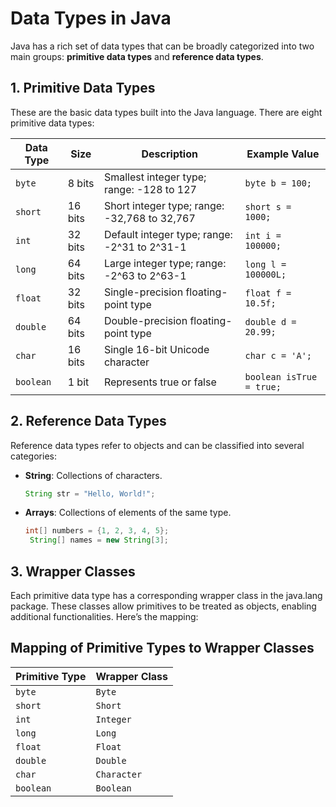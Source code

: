 # Data Types in Java

Java has a rich set of data types that can be broadly categorized into two main groups: **primitive data types** and **reference data types**.

## 1. Primitive Data Types

These are the basic data types built into the Java language. There are eight primitive data types:

| Data Type | Size    | Description                                  | Example Value            |
| --------- | ------- | -------------------------------------------- | ------------------------ |
| `byte`    | 8 bits  | Smallest integer type; range: -128 to 127    | `byte b = 100;`          |
| `short`   | 16 bits | Short integer type; range: -32,768 to 32,767 | `short s = 1000;`        |
| `int`     | 32 bits | Default integer type; range: -2^31 to 2^31-1 | `int i = 100000;`        |
| `long`    | 64 bits | Large integer type; range: -2^63 to 2^63-1   | `long l = 100000L;`      |
| `float`   | 32 bits | Single-precision floating-point type         | `float f = 10.5f;`       |
| `double`  | 64 bits | Double-precision floating-point type         | `double d = 20.99;`      |
| `char`    | 16 bits | Single 16-bit Unicode character              | `char c = 'A';`          |
| `boolean` | 1 bit   | Represents true or false                     | `boolean isTrue = true;` |

## 2. Reference Data Types

Reference data types refer to objects and can be classified into several categories:

- **String**: Collections of characters.
  ```java
  String str = "Hello, World!";
  ```
- **Arrays**: Collections of elements of the same type.
  ```java
  int[] numbers = {1, 2, 3, 4, 5};
   String[] names = new String[3];
  ```

## 3. Wrapper Classes

Each primitive data type has a corresponding wrapper class in the java.lang package. These classes allow primitives to be treated as objects, enabling additional functionalities. Here’s the mapping:

## Mapping of Primitive Types to Wrapper Classes

| Primitive Type | Wrapper Class |
| -------------- | ------------- |
| `byte`         | `Byte`        |
| `short`        | `Short`       |
| `int`          | `Integer`     |
| `long`         | `Long`        |
| `float`        | `Float`       |
| `double`       | `Double`      |
| `char`         | `Character`   |
| `boolean`      | `Boolean`     |
